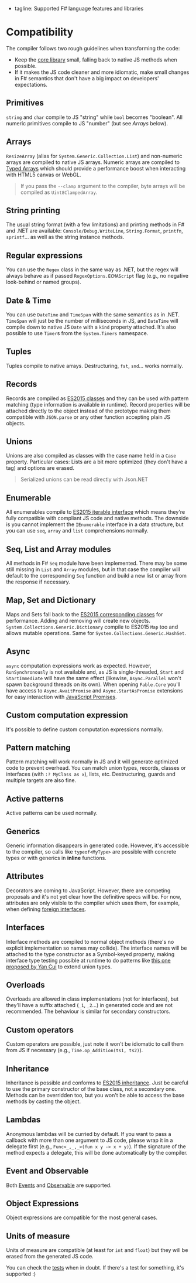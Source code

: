  - tagline: Supported F# language features and libraries

# Compatibility

The compiler follows two rough guidelines when transforming the code:

* Keep the [core library](https://github.com/fsprojects/Fable/blob/master/import/core/fable-core.js) small, falling back to native JS methods when possible.
* If it makes the JS code cleaner and more idiomatic, make small changes in F# semantics
  that don't have a big impact on developers' expectations.

## Primitives

`string` and `char` compile to JS "string" while `bool` becomes "boolean".
All numeric primitives compile to JS "number" (but see _Arrays_ below).

## Arrays

`ResizeArray` (alias for `System.Generic.Collection.List`) and non-numeric
arrays are compiled to native JS arrays. Numeric arrays are compiled to
[Typed Arrays](https://developer.mozilla.org/en-US/docs/Web/JavaScript/Reference/Global_Objects/TypedArray)
which should provide a performance boost when interacting with HTML5 canvas or WebGL.

> If you pass the `--clamp` argument to the compiler, byte arrays will be compiled as `Uint8ClampedArray`.

## String printing

The usual string format (with a few limitations) and printing methods in F# and .NET are available:
`Console/Debug.WriteLine`, `String.Format`, `printfn`, `sprintf`... as well as the
string instance methods.

## Regular expressions

You can use the `Regex` class in the same way as .NET, but the regex will always
behave as if passed `RegexOptions.ECMAScript` flag (e.g., no negative look-behind
or named groups).

## Date & Time

You can use `DateTime` and `TimeSpan` with the same semantics as in .NET.
`TimeSpan` will just be the number of milliseconds in JS, and `DateTime` will
compile down to native JS `Date` with a `kind` property attached. It's also
possible to use `Timer`s from the `System.Timers` namespace.

## Tuples

Tuples compile to native arrays. Destructuring, `fst`, `snd`... works normally.

## Records

Records are compiled as [ES2015 classes](http://babeljs.io/docs/learn-es2015/#classes)
and they can be used with pattern matching (type information is available in runtime).
Record properties will be attached directly to the object instead of the prototype
making them compatible with `JSON.parse` or any other function accepting plain JS objects.

## Unions

Unions are also compiled as classes with the case name held in a `Case` property.
Particular cases: Lists are a bit more optimized (they don't have a tag) and options are erased.

> Serialized unions can be read directly with Json.NET

## Enumerable

All enumerables compile to [ES2015 iterable interface](http://babeljs.io/docs/learn-es2015/#iterators-for-of)
which means they're fully compatible with compliant JS code and native methods.
The downside is you cannot implement the `IEnumerable` interface in a data structure,
but you can use `seq`, `array` and `list` comprehensions normally.

## Seq, List and Array modules

All methods in F# `Seq` module have been implemented. There may be some still missing in `List`
and `Array` modules, but in that case the compiler will default to the corresponding
`Seq` function and build a new list or array from the response if necessary.

## Map, Set and Dictionary

Maps and Sets fall back to the [ES2015 corresponding classes](http://babeljs.io/docs/learn-es2015/#map-set-weak-map-weak-set)
for performance. Adding and removing will create new objects. `System.Collections.Generic.Dictionary` compile to ES2015 `Map` too
and allows mutable operations. Same for `System.Collections.Generic.HashSet`.

## Async

`async` computation expressions work as expected. However, `RunSynchronously` is not available and,
as JS is single-threaded, `Start` and `StartImmediate` will have the same effect (likewise, `Async.Parallel`
won't spawn background threads on its own). When opening `Fable.Core` you'll have access to `Async.AwaitPromise`
and `Async.StartAsPromise` extensions for easy interaction with [JavaScript Promises](http://babeljs.io/docs/learn-es2015/#promises).

## Custom computation expression

It's possible to define custom computation expressions normally.

## Pattern matching

Pattern matching will work normally in JS and it will generate optimized
code to prevent overhead. You can match union types, records, classes or
interfaces (with `:? MyClass as x`), lists, etc. Destructuring, guards and
multiple targets are also fine.

## Active patterns

Active patterns can be used normally.

## Generics

Generic information disappears in generated code. However, it's accessible
to the compiler, so calls like `typeof<MyType>` are possible with concrete
types or with generics in **inline** functions.

## Attributes

Decorators are coming to JavaScript. However, there are competing proposals
and it's not yet clear how the definitive specs will be. For now, attributes
are only visible to the compiler which uses them, for example, when defining
[foreign interfaces](interacting.html).

## Interfaces

Interface methods are compiled to normal object methods (there's no explicit
implementation so names may collide). The interface names will be attached
to the type constructor as a Symbol-keyed property, making interface type testing
possible at runtime to do patterns like [this one proposed by Yan Cui](http://theburningmonk.com/2012/03/f-extending-discriminated-unions-using-marker-interfaces/)
to extend union types.

## Overloads

Overloads are allowed in class implementations (not for interfaces), but they'll
have a suffix attached (`_1`, `_2`...) in generated code and are not recommended.
The behaviour is similar for secondary constructors.

## Custom operators

Custom operators are possible, just note it won't be idiomatic to call
them from JS if necessary (e.g., `Time.op_Addition(ts1, ts2)`).

## Inheritance

Inheritance is possible and conforms to [ES2015 inheritance](https://github.com/lukehoban/es6features#classes).
Just be careful to use the primary constructor of the base class,
not a secondary one. Methods can be overridden too, but you won't
be able to access the base methods by casting the object.

## Lambdas

Anonymous lambdas will be curried by default. If you want to pass a callback with
more than one argument to JS code, please wrap it in a delegate first (e.g.,
`Func<_,_,_>(fun x y -> x + y)`). If the signature of the method expects a
delegate, this will be done automatically by the compiler.

## Event and Observable

Both [Events](https://github.com/fsprojects/Fable/blob/master/src/tests/EventTests.fs) and [Observable](https://github.com/fsprojects/Fable/blob/master/src/tests/ObservableTests.fs) are supported.

## Object Expressions

Object expressions are compatible for the most general cases.

## Units of measure

Units of measure are compatible (at least for `int` and `float`) but they will
be erased from the generated JS code.


You can check the [tests](https://github.com/fsprojects/Fable/tree/master/src/tests) when in doubt. If there's a test for something,
it's supported :)
